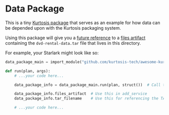 Data Package
===========
This is a tiny [Kurtosis package](https://docs.kurtosis.com/advanced-concepts/packages) that serves as an example for how data can be depended upon with the Kurtosis packaging system.

Using this package will give you a [future reference](https://docs.kurtosis.com/advanced-concepts/future-references) to a [files artifact](https://docs.kurtosis.com/basic-concepts/#files-artifact) containing the `dvd-rental-data.tar` file that lives in this directory.

For example, your Starlark might look like so:

```python
data_package_main = import_module("github.com/kurtosis-tech/awesome-kurtosis/data-package/main.star")

def run(plan, args):
    # ...your code here...

    data_package_info = data_package_main.run(plan, struct())  # Call to this package's main

    data_package_info.files_artifact  # Use this in add_service
    data_package_info.tar_filename    # Use this for referencing the TAR inside the files artifact

    # ...your code here...
```
